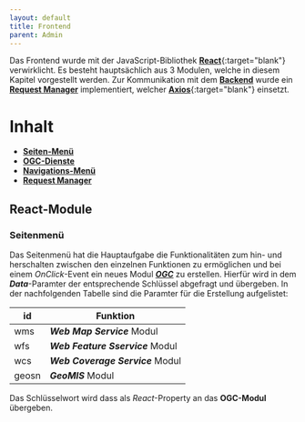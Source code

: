 ```yaml
---
layout: default
title: Frontend
parent: Admin
---
```


Das Frontend wurde mit der JavaScript-Bibliothek [**React**](https://reactjs.org/){:target="blank"} verwirklicht. Es besteht hauptsächlich aus 3 Modulen, welche in diesem Kapitel vorgestellt werden. Zur Kommunikation mit dem [**Backend**]({{site.baseurl}}/docs/admin/backend/backend.html) wurde ein [**Request Manager**](#rqm) implementiert, welcher [**Axios**](https://github.com/axios/axios){:target="blank"} einsetzt.

# Inhalt

- [**Seiten-Menü**](#seidenav)
- [**OGC-Dienste**](#ogc)
- [**Navigations-Menü**](#navbar)
- [**Request Manager**](#rqm)

##  React-Module
### Seitenmenü
Das Seitenmenü hat die Hauptaufgabe die Funktionalitäten zum hin- und herschalten zwischen den einzelnen Funktionen zu ermöglichen und bei einem _OnClick_-Event ein neues Modul [**_OGC_**](#ogc) zu erstellen. Hierfür wird in dem **_Data_**-Paramter der entsprechende Schlüssel abgefragt und übergeben.
In der nachfolgenden Tabelle sind die Paramter für die Erstellung aufgelistet:

|id|Funktion|
|--|--------------|
|wms| **_Web Map Service_** Modul|
|wfs|**_Web Feature Sservice_** Modul|
|wcs|**_Web Coverage Service_** Modul|
|geosn|**_GeoMIS_** Modul|

Das Schlüsselwort wird dass als _React_-Property an das **OGC-Modul** übergeben. 